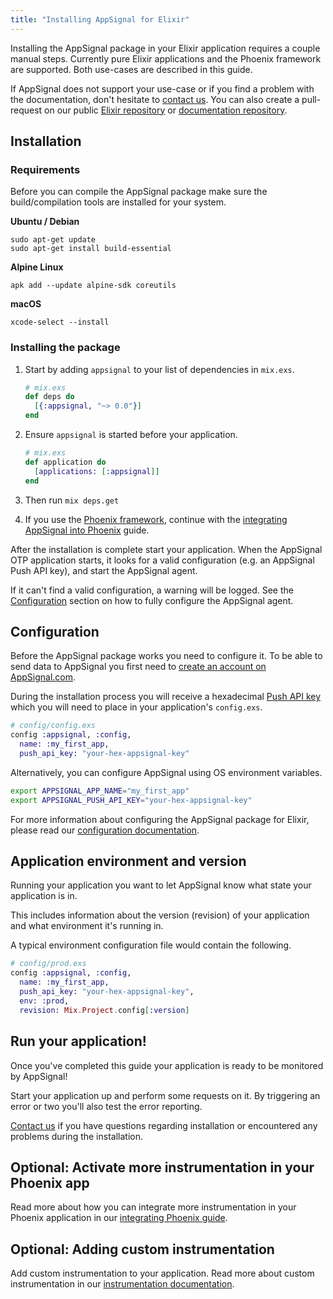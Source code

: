 ```yaml
---
title: "Installing AppSignal for Elixir"
---
```


Installing the AppSignal package in your Elixir application requires a couple
manual steps. Currently pure Elixir applications and the Phoenix framework are
supported. Both use-cases are described in this guide.

If AppSignal does not support your use-case or if you find a problem with the
documentation, don't hesitate to [contact us][support]. You can also create a
pull-request on our public [Elixir repository][elixir-repo] or [documentation
repository][docs-repo].

## Installation

### Requirements

Before you can compile the AppSignal package make sure the build/compilation
tools are installed for your system.

**Ubuntu / Debian**

```
sudo apt-get update
sudo apt-get install build-essential
```

**Alpine Linux**

```
apk add --update alpine-sdk coreutils
```

**macOS**

```
xcode-select --install
```

### Installing the package

1. Start by adding `appsignal` to your list of dependencies in `mix.exs`.

    ```elixir
    # mix.exs
    def deps do
      [{:appsignal, "~> 0.0"}]
    end
    ```

2. Ensure `appsignal` is started before your application.

    ```elixir
    # mix.exs
    def application do
      [applications: [:appsignal]]
    end
    ```

3. Then run `mix deps.get`

4. If you use the [Phoenix framework][phoenix], continue with the [integrating
   AppSignal into Phoenix](/elixir/integrations/phoenix.html) guide.

After the installation is complete start your application. When the AppSignal
OTP application starts, it looks for a valid configuration (e.g. an AppSignal
Push API key), and start the AppSignal agent.

If it can't find a valid configuration, a warning will be logged. See
the [Configuration](#configuration) section on how to fully configure the
AppSignal agent.

## Configuration

Before the AppSignal package works you need to configure it. To be able to send
data to AppSignal you first need to [create an account on
AppSignal.com](https://appsignal.com/users/sign_up).

During the installation process you will receive a hexadecimal [Push API
key](/appsignal/terminology.html#push-api-key) which you will need to place in
your application's `config.exs`.

```elixir
# config/config.exs
config :appsignal, :config,
  name: :my_first_app,
  push_api_key: "your-hex-appsignal-key"
```

Alternatively, you can configure AppSignal using OS environment variables.

```sh
export APPSIGNAL_APP_NAME="my_first_app"
export APPSIGNAL_PUSH_API_KEY="your-hex-appsignal-key"
```

For more information about configuring the AppSignal package for Elixir, please
read our [configuration documentation](/elixir/configuration/index.html).

## Application environment and version

Running your application you want to let AppSignal know what state your
application is in.

This includes information about the version (revision) of your application and
what environment it's running in.

A typical environment configuration file would contain the following.

```elixir
# config/prod.exs
config :appsignal, :config,
  name: :my_first_app,
  push_api_key: "your-hex-appsignal-key",
  env: :prod,
  revision: Mix.Project.config[:version]
```

## Run your application!

Once you've completed this guide your application is ready to be monitored by
AppSignal!

Start your application up and perform some requests on it. By triggering an
error or two you'll also test the error reporting.

[Contact us][support] if you have questions regarding installation or
encountered any problems during the installation.

## Optional: Activate more instrumentation in your Phoenix app

Read more about how you can integrate more instrumentation in your Phoenix
application in our [integrating Phoenix
guide](/elixir/integrations/phoenix.html).

## Optional: Adding custom instrumentation

Add custom instrumentation to your application. Read more about custom
instrumentation in our [instrumentation
documentation](/elixir/instrumentation/index.html).

[support]: mailto:support@appsignal.com
[elixir-repo]: https://github.com/appsignal/appsignal-elixir
[docs-repo]: https://github.com/appsignal/appsignal-docs
[phoenix]: http://www.phoenixframework.org/
